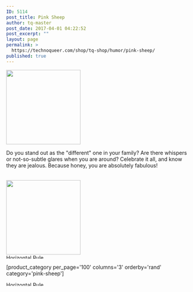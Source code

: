 ```yaml
---
ID: 5114
post_title: Pink Sheep
author: tq-master
post_date: 2017-04-01 04:22:52
post_excerpt: ""
layout: page
permalink: >
  https://technoqueer.com/shop/tq-shop/humor/pink-sheep/
published: true
---
```

<img src="https://technoqueer.com/shop/wp-content/uploads/2017/03/btn-pink-sheep.png" alt="" width="200" height="200" class="alignleft size-full wp-image-3363" />
<p style="text-align: left;">Do you stand out as the "different" one in your family? Are there whispers or not-so-subtle glares when you are around? Celebrate it all, and know they are jealous. Because honey, you are absolutely fabulous!</p>
<br clear="all">
<a href="https://www.redbubble.com/people/technoqueer/works/14053248-pink-sheep?asc=u&amp;c=362237-humor" target="_blank"><img src="https://technoqueer.com/shop/wp-content/uploads/2017/04/btn-redbubble-1.png" alt="" width="200" height="200" class="aligncenter size-full wp-image-23489" /></a>


<img class="aligncenter size-full wp-image-99" src="https://technoqueer.com/shop/wp-content/uploads/2017/03/Rainbow-HR.jpg" alt="Horizontal Rule" width="800" height="11" />


[product_category per_page='100' columns='3' orderby='rand' category='pink-sheep']

<img src="https://technoqueer.com/shop/wp-content/uploads/2017/03/Rainbow-HR.jpg" alt="Horizontal Rule" width="800" height="11" class="aligncenter size-full wp-image-99" />